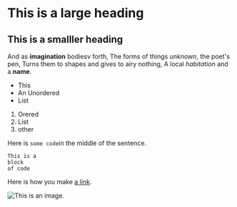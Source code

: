 # This is a large heading

## This is a smalller heading

And as **imagination** bodiesv forth,
The forms of things *unknown*, the poet's pen,
Turns them to shapes and gives to airy nothing,
A local *habitation* and a **name**.

- This
- An Unordered
- List

1. Orered
2. List
3. other

Here is `some code`in the middle of the sentence.

```
This is a 
block
of code
```

Here is how you make [a link](https://google.es).

![This is an image.](https://github.com/yihui/xaringan/releases/download/v0.0.2/karl-moustache.jpg)